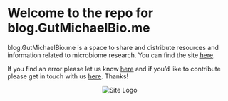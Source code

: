 # Welcome to the repo for blog.GutMichaelBio.me

blog.GutMichaelBio.me is a space to share and distribute resources and information related to microbiome research. You can find the site [here](http://blog.GutMichaelBio.me).


If you find an error please let us know [here](https://github.com/GutMichaelBiome/GutMichaelBiome.github.io/issues) and if you’d like to contribute please get in touch with us [here](mailto:gutmichaelbiome@gmail.com). Thanks!

<p align="center">
  <img src="https://blog.gutmichaelbio.me/en/latest/_static/Logo__GutMichaelBiome@0.25x.png" alt="Site Logo">
</p>
